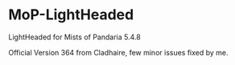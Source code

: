# MoP-LightHeaded
LightHeaded for Mists of Pandaria 5.4.8

Official Version 364 from Cladhaire, few minor issues fixed by me. 
